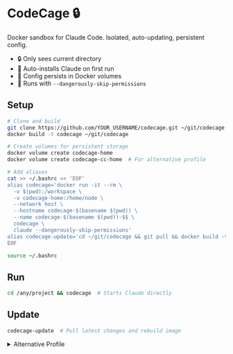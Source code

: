 # CodeCage 🔒

Docker sandbox for Claude Code. Isolated, auto-updating, persistent config.

- 🔒 Only sees current directory
- 🔄 Auto-installs Claude on first run
- 💾 Config persists in Docker volumes
- 🚀 Runs with `--dangerously-skip-permissions`

## Setup

```bash
# Clone and build
git clone https://github.com/YOUR_USERNAME/codecage.git ~/git/codecage
docker build -t codecage ~/git/codecage

# Create volumes for persistent storage
docker volume create codecage-home
docker volume create codecage-cc-home  # For alternative profile

# Add aliases
cat >> ~/.bashrc << 'EOF'
alias codecage='docker run -it --rm \
  -v $(pwd):/workspace \
  -v codecage-home:/home/node \
  --network host \
  --hostname codecage-$(basename $(pwd)) \
  --name codecage-$(basename $(pwd))-$$ \
  codecage \
  claude --dangerously-skip-permissions'
alias codecage-update='cd ~/git/codecage && git pull && docker build -t codecage .'
EOF

source ~/.bashrc
```

## Run

```bash
cd /any/project && codecage  # Starts Claude directly
```

## Update

```bash
codecage-update  # Pull latest changes and rebuild image
```

<details>
<summary>Alternative Profile</summary>

```bash
# Add to ~/.bashrc for different config/API key
alias codecagecc='docker run -it --rm \
  -v $(pwd):/workspace \
  -v codecage-cc-home:/home/node \
  --network host \
  --hostname codecage-$(basename $(pwd)) \
  --name codecage-$(basename $(pwd))-cc-$$ \
  codecage \
  claude --dangerously-skip-permissions'
```
</details>
